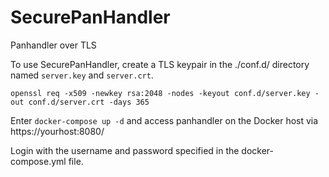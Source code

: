 # SecurePanHandler
Panhandler over TLS

To use SecurePanHandler, create a TLS keypair in the ./conf.d/ directory named `server.key` and `server.crt`.

```openssl req -x509 -newkey rsa:2048 -nodes -keyout conf.d/server.key -out conf.d/server.crt -days 365```

Enter `docker-compose up -d` and access panhandler on the Docker host via https://yourhost:8080/

Login with the username and password specified in the docker-compose.yml file.
